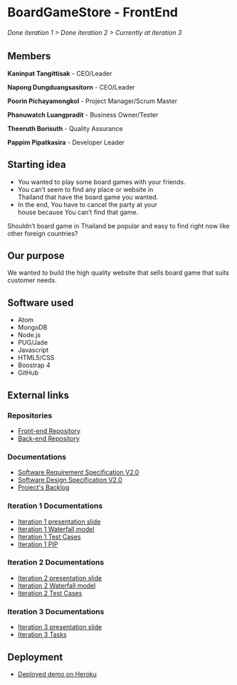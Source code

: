 # BoardGameStore - FrontEnd
###### Done iteration 1 > Done iteration 2 > Currently at iteration 3

## Members
**Kaninpat  Tangittisak** - CEO/Leader

**Napong  Dungduangsasitorn** - CEO/Leader

**Poorin  Pichayamongkol** - Project Manager/Scrum Master

**Phanuwatch  Luangpradit** - Business Owner/Tester

**Theeruth  Borisuth** - Quality Assurance

**Pappim  Pipatkasira** - Developer Leader

## Starting idea
- You wanted to play some board games with your friends.
- You can’t seem to find any place or website in   
 Thailand that have the board game you wanted.
- In the end, You have to cancel the party at your  
 house because You can’t find that game.

Shouldn’t board game in Thailand be popular and easy to find right now like other foreign countries?

## Our purpose
We wanted to build the high quality website that sells board game that suits customer needs.

## Software used
- Atom
- MongoDB
- Node.js
- PUG/Jade
- Javascript
- HTML5/CSS
- Boostrap 4
- GitHub

## External links
### Repositories
- [Front-end Repository](https://github.com/b5710546186/BoardGame_Front)
- [Back-end Repository](https://github.com/masty123/BoardGameStore_SixerDev)
### Documentations
- [Software Requirement Specification V2.0](https://docs.google.com/document/d/1b1A2Iy0eDGJNV-Sg-D-bnQBdUHCJlt9zdBSxHG-3AOw/edit?usp=sharing)
- [Software Design Specification V2.0](https://docs.google.com/document/d/195z7LRM7ebmYBl25UHglHUMC3LtOZZrJh6wl48ugL98/edit?usp=sharing)
- [Project's Backlog](https://docs.google.com/document/d/1FVCoV_1kJsOVIoAVPt4PesyzqugFo4ne4-oaJ2dlK_w/edit)
### Iteration 1 Documentations
- [Iteration 1 presentation slide](https://docs.google.com/presentation/u/2/d/1hqaxZA4v0GSOJgcaLdR1DXWyj6Q9ev2ldwfyTTCyllw)
- [Iteration 1 Waterfall model](https://docs.google.com/document/d/1H-X-ghWFYJu-4V63afunl1_AhNIjRQ0muyGmj5cXDyc/edit)
- [Iteration 1 Test Cases](https://docs.google.com/document/d/1tZGPXUkuHmUisPwu195r4R2jVQVF2BvecCBkUEB2_wI/edit#heading=h.gjdgxs)
- [Iteration 1 PIP](https://docs.google.com/document/d/1FhnZhmju9SxRTkNcT04h0g9iWIooTJhXtywPGpFeGgE/edit)
### Iteration 2 Documentations
- [Iteration 2 presentation slide](https://docs.google.com/presentation/d/1EjPmT3ndi0AXIw--zDImzgGOY30XBMg0KfASy_M5gJM/edit#slide=id.g458b520f2a_4_13)
- [Iteration 2 Waterfall model](https://docs.google.com/document/d/1truq_2NYX5EQjiUn1Pw4uZj6b1WOp1Zd4e2AYZPZC_0/edit)
- [Iteration 2 Test Cases](https://docs.google.com/document/d/1p9vvIUd_s_NE6pNBTwCEu4-dHE4RnjIUUDwpBYeqvhE/edit)
### Iteration 3 Documentations
- [Iteration 3 presentation slide](https://docs.google.com/presentation/d/17loGu9-SMV4Hdc7-1g36lKeXu5blvwvqOEjWdcRv2-8/edit)
- [Iteration 3 Tasks](https://docs.google.com/document/d/1gSEd7f9IjbyzMDokB_Q6rAmhaPivNOB0NLsiCpLwVn0/edit)

## Deployment
- [Deployed demo on Heroku](http://sixer-dev.herokuapp.com)

